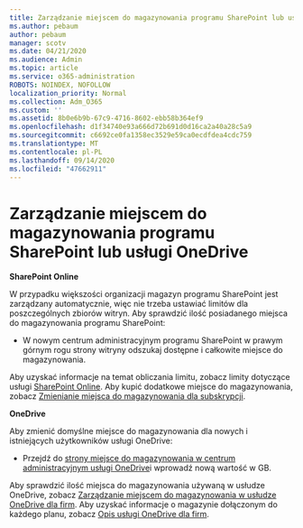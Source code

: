 ```yaml
---
title: Zarządzanie miejscem do magazynowania programu SharePoint lub usługi OneDrive
ms.author: pebaum
author: pebaum
manager: scotv
ms.date: 04/21/2020
ms.audience: Admin
ms.topic: article
ms.service: o365-administration
ROBOTS: NOINDEX, NOFOLLOW
localization_priority: Normal
ms.collection: Adm_O365
ms.custom: ''
ms.assetid: 8b0e6b9b-67c9-4716-8602-ebb58b364ef9
ms.openlocfilehash: d1f34740e93a666d72b691d0d16ca2a40a28c5a9
ms.sourcegitcommit: c6692ce0fa1358ec3529e59ca0ecdfdea4cdc759
ms.translationtype: MT
ms.contentlocale: pl-PL
ms.lasthandoff: 09/14/2020
ms.locfileid: "47662911"
---
```

# <a name="manage-your-sharepoint-or-onedrive-storage"></a>Zarządzanie miejscem do magazynowania programu SharePoint lub usługi OneDrive

 **SharePoint Online**
  
W przypadku większości organizacji magazyn programu SharePoint jest zarządzany automatycznie, więc nie trzeba ustawiać limitów dla poszczególnych zbiorów witryn. Aby sprawdzić ilość posiadanego miejsca do magazynowania programu SharePoint:
  
- W nowym centrum administracyjnym programu SharePoint w prawym górnym rogu strony witryny odszukaj dostępne i całkowite miejsce do magazynowania.
    
Aby uzyskać informacje na temat obliczania limitu, zobacz limity dotyczące usługi [SharePoint Online](https://go.microsoft.com/fwlink/p/?LinkID=856113). Aby kupić dodatkowe miejsce do magazynowania, zobacz [Zmienianie miejsca do magazynowania dla subskrypcji](https://go.microsoft.com/fwlink/?linkid=866428).
  
 **OneDrive**
  
Aby zmienić domyślne miejsce do magazynowania dla nowych i istniejących użytkowników usługi OneDrive:
  
- Przejdź do [strony miejsce do magazynowania w centrum administracyjnym usługi OneDrive](https://admin.onedrive.com/?v=StorageSettings)i wprowadź nową wartość w GB.
    
Aby sprawdzić ilość miejsca do magazynowania używaną w usłudze OneDrive, zobacz [Zarządzanie miejscem do magazynowania w usłudze OneDrive dla firm](https://go.microsoft.com/fwlink/?linkid=866429). Aby uzyskać informacje o magazynie dołączonym do każdego planu, zobacz [Opis usługi OneDrive dla firm](https://go.microsoft.com/fwlink/p/?LinkID=826071).
  

